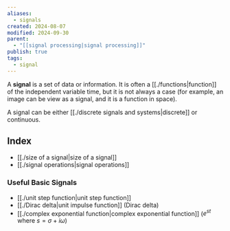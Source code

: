 ```yaml
---
aliases:
  - signals
created: 2024-08-07
modified: 2024-09-30
parent:
  - "[[signal processing|signal processing]]"
publish: true
tags:
  - signal
---
```

A **signal** is a set of data or information. It is often a [[./functions|function]] of the independent variable time, but it is not always a case (for example, an image can be view as a signal, and it is a function in space).

A signal can be either [[./discrete signals and systems|discrete]] or continuous.

## Index
- [[./size of a signal|size of a signal]]
- [[./signal operations|signal operations]]

### Useful Basic Signals
- [[./unit step function|unit step function]]
- [[./Dirac delta|unit impulse function]] (Dirac delta)
- [[./complex exponential function|complex exponential function]] ($e^{st}$ where $s = \sigma + i\omega$)